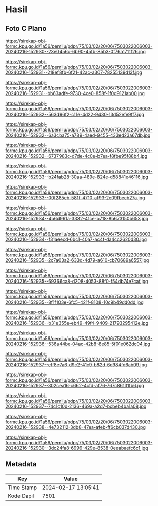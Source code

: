 # Hasil

## Foto C Plano

https://sirekap-obj-formc.kpu.go.id/1a56/pemilu/pdpr/75/03/02/20/06/7503022006003-20240216-152930--23e0456c-6b90-45fb-85b3-0f76a1711f26.jpg

https://sirekap-obj-formc.kpu.go.id/1a56/pemilu/pdpr/75/03/02/20/06/7503022006003-20240216-152931--218ef8fb-6f21-42ac-a307-78255139d13f.jpg

https://sirekap-obj-formc.kpu.go.id/1a56/pemilu/pdpr/75/03/02/20/06/7503022006003-20240216-152931--bb63adfe-9730-4ce0-858f-1f0d9121ab00.jpg

https://sirekap-obj-formc.kpu.go.id/1a56/pemilu/pdpr/75/03/02/20/06/7503022006003-20240216-152932--563d96f2-c11e-4d22-9430-13d52efe9ff7.jpg

https://sirekap-obj-formc.kpu.go.id/1a56/pemilu/pdpr/75/03/02/20/06/7503022006003-20240216-152932--6a3cba75-a789-4aed-9455-433ed23a67db.jpg

https://sirekap-obj-formc.kpu.go.id/1a56/pemilu/pdpr/75/03/02/20/06/7503022006003-20240216-152932--6737983c-d7de-4c0e-b7ea-f8fbe95f88b4.jpg

https://sirekap-obj-formc.kpu.go.id/1a56/pemilu/pdpr/75/03/02/20/06/7503022006003-20240216-152933--b24fab28-30aa-489e-824e-d58841e46116.jpg

https://sirekap-obj-formc.kpu.go.id/1a56/pemilu/pdpr/75/03/02/20/06/7503022006003-20240216-152933--00f285eb-581f-4710-af93-2e09fbecb27a.jpg

https://sirekap-obj-formc.kpu.go.id/1a56/pemilu/pdpr/75/03/02/20/06/7503022006003-20240216-152934--4b6d961a-3332-41ce-b718-8b673150b653.jpg

https://sirekap-obj-formc.kpu.go.id/1a56/pemilu/pdpr/75/03/02/20/06/7503022006003-20240216-152934--f31aeecd-6bc1-40a7-ac4f-da4cc2620d30.jpg

https://sirekap-obj-formc.kpu.go.id/1a56/pemilu/pdpr/75/03/02/20/06/7503022006003-20240216-152935--2c7a03a2-633d-4d79-a610-cb70689a6557.jpg

https://sirekap-obj-formc.kpu.go.id/1a56/pemilu/pdpr/75/03/02/20/06/7503022006003-20240216-152935--69366ca8-d208-4053-88f0-f54db74e7caf.jpg

https://sirekap-obj-formc.kpu.go.id/1a56/pemilu/pdpr/75/03/02/20/06/7503022006003-20240216-152935--8f1f103e-6fc5-421f-8108-10c9b49dd0dd.jpg

https://sirekap-obj-formc.kpu.go.id/1a56/pemilu/pdpr/75/03/02/20/06/7503022006003-20240216-152936--b31e355e-eb49-49f4-9409-21793295412e.jpg

https://sirekap-obj-formc.kpu.go.id/1a56/pemilu/pdpr/75/03/02/20/06/7503022006003-20240216-152936--536a44be-04ac-42b8-8e85-5f01e062dc04.jpg

https://sirekap-obj-formc.kpu.go.id/1a56/pemilu/pdpr/75/03/02/20/06/7503022006003-20240216-152937--eff8e7a6-d9c2-41c9-b82d-6d984fd6ab09.jpg

https://sirekap-obj-formc.kpu.go.id/1a56/pemilu/pdpr/75/03/02/20/06/7503022006003-20240216-152937--302cea16-c662-4cfd-af76-767c86131fb6.jpg

https://sirekap-obj-formc.kpu.go.id/1a56/pemilu/pdpr/75/03/02/20/06/7503022006003-20240216-152937--74c1c10d-2136-469a-a2d7-bcbeb4ba1a08.jpg

https://sirekap-obj-formc.kpu.go.id/1a56/pemilu/pdpr/75/03/02/20/06/7503022006003-20240216-152938--4e732112-3db8-47ea-afeb-ff6cb037d430.jpg

https://sirekap-obj-formc.kpu.go.id/1a56/pemilu/pdpr/75/03/02/20/06/7503022006003-20240216-152930--3dc24fa8-6999-429e-8538-0eeabaefc6c1.jpg


## Metadata

| Key        | Value               |
| ---------- | ------------------- |
| Time Stamp | 2024-02-17 13:05:41 |
| Kode Dapil | 7501                |




